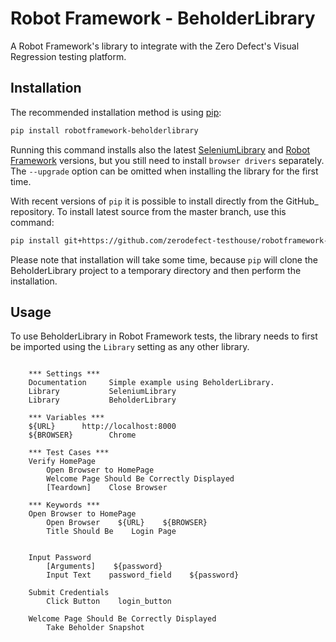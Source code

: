 # Robot Framework - BeholderLibrary

A Robot Framework's library to integrate with the Zero Defect's Visual Regression testing platform.


## Installation

The recommended installation method is using [pip](http://pip-installer.org/):

```sh
pip install robotframework-beholderlibrary
```

Running this command installs also the latest [SeleniumLibrary](https://github.com/robotframework/SeleniumLibrary) and [Robot Framework](https://robotframework.org)
versions, but you still need to install `browser drivers` separately.
The `--upgrade` option can be omitted when installing the library for the
first time.

With recent versions of `pip` it is possible to install directly from the
GitHub_ repository. To install latest source from the master branch, use
this command:
```sh
pip install git+https://github.com/zerodefect-testhouse/robotframework-BeholderLibrary.git
```
Please note that installation will take some time, because `pip` will
clone the BeholderLibrary project to a temporary directory and then
perform the installation.


## Usage

To use BeholderLibrary in Robot Framework tests, the library needs to
first be imported using the `Library` setting as any other library.

```robot

    *** Settings ***
    Documentation     Simple example using BeholderLibrary.
    Library           SeleniumLibrary
    Library           BeholderLibrary

    *** Variables ***
    ${URL}      http://localhost:8000
    ${BROWSER}        Chrome

    *** Test Cases ***
    Verify HomePage
        Open Browser to HomePage
        Welcome Page Should Be Correctly Displayed
        [Teardown]    Close Browser

    *** Keywords ***
    Open Browser to HomePage
        Open Browser    ${URL}    ${BROWSER}
        Title Should Be    Login Page


    Input Password
        [Arguments]    ${password}
        Input Text    password_field    ${password}

    Submit Credentials
        Click Button    login_button

    Welcome Page Should Be Correctly Displayed
        Take Beholder Snapshot 
```
